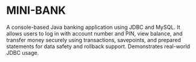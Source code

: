 # MINI-BANK
A console-based Java banking application using JDBC and MySQL. It allows users to log in with account number and PIN, view balance, and transfer money securely using transactions, savepoints, and prepared statements for data safety and rollback support. Demonstrates real-world JDBC usage.
